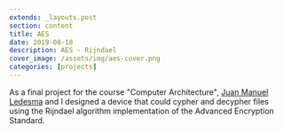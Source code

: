 ```yaml
---
extends: _layouts.post
section: content
title: AES
date: 2019-08-18
description: AES - Rijndael
cover_image: /assets/img/aes-cover.png
categories: [projects]
---
```


As a final project for the course "Computer Architecture", [Juan Manuel Ledesma](#) and I designed a device that could cypher and decypher files using the Rijndael algorithm implementation of the Advanced Encryption Standard.

